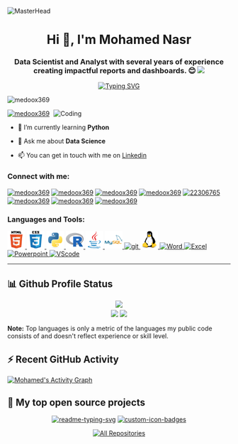 <!--
### Hi there 👋
**medoox369** is a ✨ _special_ ✨ repository because its `README.md` (this file) appears on your GitHub profile.

Here are some ideas to get you started:

- 🔭 I’m currently working on ...
- 🌱 I’m currently learning ...
- 👯 I’m looking to collaborate on ...
- 🤔 I’m looking for help with ...
- 💬 Ask me about ...
- 📫 How to reach me: ...
- 😄 Pronouns: ...
- ⚡ Fun fact: ...
-->
<!-- https://rahuldkjain.github.io/gh-profile-readme-generator/ 
https://github.com/Candida18/Candida18
-->

![MasterHead](https://i.imgur.com/bdOn3Bc.gif)



<!--![MasterHead](aa1.gif)-->

<!-- <a href="https://samujjwaal.tech/"><img src="https://github.com/samujjwaal/samujjwaal/raw/master/etc/coffee.png" align="right" height="90" /></a> -->

<h1 align="center">Hi 👋, I'm Mohamed Nasr
</h1>


<h3 align="center">Data Scientist and Analyst with several years of experience creating impactful reports and dashboards. 😊 <img src="https://i.giphy.com/26BRIYJNRAreymGwE.gif" width="30"></h3>

<p align="center"><a href="https://github.com/medoox369"><img src="https://readme-typing-svg.herokuapp.com?font=georgia&pause=1000&color=6272A4&center=true&vCenter=true&height=19&lines=Data+Analyst;Data+Scientist;ML+%7C+DL+Developer;Always+learning+new+things" alt="Typing SVG" /></a></p>


<!--<p align="right">
  <a href="https://github.com/ahmedna126"> <img alt="views" title="GitHub profile views" src="https://komarev.com/ghpvc/?username=ahmedna126&label=views&color=282a36&style=for-the-badge&cntSuffix=%20Views"/></a> 
<a href="https://github.com/ahmedna126?tab=repositories&sort=stargazers"> <img alt="total stars" title="Total stars on GitHub" src="https://custom-icon-badges.herokuapp.com/badge/dynamic/json?logo=star&host=formatted-dynamic-badges.herokuapp.com&formatter=metric&style=for-the-badge&color=55960c&labelColor=%23488207&label=stars&query=%24.stars&url=https%3A%2F%2Fapi.github-star-counter.workers.dev%2Fuser%2Fahmedna126"/></a>
<a href="https://github.com/ahmedna126?tab=followers"><img alt="followers" title="Follow me on Github" src="https://custom-icon-badges.herokuapp.com/github/followers/ahmedna126?color=236ad3&labelColor=1155ba&style=for-the-badge&logo=person-add&label=Follow&logoColor=white"/></a>
</p>-->

<p align="left"> <img height="22" src="https://komarev.com/ghpvc/?username=medoox369&label=Profile%20views&color=0e75b6&style=flat" alt="medoox369" /> </p>

<!-- <img align="right" alt="Coding" width="400" src="https://cdn.dribbble.com/users/1162077/screenshots/3848914/programmer.gif">
<img align="right" alt="Coding" width="400" src="https://raw.githubusercontent.com/Gapur/Gapur/main/assets/coding.gif"> -->

<img align="right" alt="Coding" width="400" src="https://raw.githubusercontent.com/dev-ameyjoshi/dev-ameyjoshi/99b2a4cbe8707c56e81ab556111bc457fd15068b/coding.gif">

<p align="left"> <a href="https://www.linkedin.com/in/medoox369/" target="blank"><img src="https://img.shields.io/twitter/follow/medoox369?logo=Linkedin&logoColor=322F2F&logoSize=auto" alt="medoox369" /></a> </p>

<!--<img align="right" alt="Coding" width="400" src="aa2.gif">-->

<!-- <p align="left"> <a href="https://github.com/ryo-ma/github-profile-trophy"><img src="https://github-profile-trophy.vercel.app/?username=medoox369" alt="medoox369" /></a> </p> -->



- 🌱 I’m currently learning **Python**

- 💬 Ask me about **Data Science**

- 📫 You can get in touch with me on [Linkedin](https://www.linkedin.com/in/medoox369)

<!-- - 📫 How to reach me **example@gmail.com**-->
<h3 align="left">Connect with me:</h3>
<p align="left">
<a href="https://linkedin.com/in/medoox369" target="blank"><img title="Linkedin" align="center" src="https://raw.githubusercontent.com/rahuldkjain/github-profile-readme-generator/master/src/images/icons/Social/linked-in-alt.svg" alt="medoox369" height="30" width="40" /></a>
<a href="https://facebook.com/medoox369" target="blank"><img title="Facebook" align="center" src="https://raw.githubusercontent.com/rahuldkjain/github-profile-readme-generator/master/src/images/icons/Social/facebook.svg" alt="medoox369" height="30" width="40" /></a>
<a href="https://twitter.com/medoox369" target="blank"><img title="Twitter" align="center" src="https://raw.githubusercontent.com/rahuldkjain/github-profile-readme-generator/master/src/images/icons/Social/twitter.svg" alt="medoox369" height="30" width="40" /></a>
<a href="https://www.leetcode.com/medoox369" target="blank"><img title="Leetcode" align="center" src="https://raw.githubusercontent.com/rahuldkjain/github-profile-readme-generator/master/src/images/icons/Social/leet-code.svg" alt="medoox369" height="30" width="40" /></a>
<a href="https://stackoverflow.com/users/22306765" target="blank"><img title="Stackoverflow" align="center" src="https://raw.githubusercontent.com/rahuldkjain/github-profile-readme-generator/master/src/images/icons/Social/stack-overflow.svg" alt="22306765" height="30" width="40" /></a>
<a href="https://allmylinks.com/medoox369" target="blank"><img title="Allmylinks" align="center" src="https://www.svgrepo.com/show/331286/allmylinks.svg" alt="medoox369" height="30" width="40" /></a>
<a href="https://www.hackerrank.com/medoox369" target="blank"><img title="HackerRank" align="center" src="https://raw.githubusercontent.com/rahuldkjain/github-profile-readme-generator/master/src/images/icons/Social/hackerrank.svg" alt="medoox369" height="30" width="40" /></a>
<a href="https://dev.to/medoox369" target="blank"><img title="Dev.io" align="center" src="https://raw.githubusercontent.com/rahuldkjain/github-profile-readme-generator/master/src/images/icons/Social/devto.svg" alt="medoox369" height="30" width="40" /></a>
</p>

<h3 align="left">Languages and Tools:</h3>
<p align="left"> 
<a href="https://www.w3.org/html/" target="_blank" rel="noreferrer"> <img title="Html" src="https://raw.githubusercontent.com/devicons/devicon/master/icons/html5/html5-original-wordmark.svg" alt="html5" width="40" height="40"/> 
<a href="https://www.w3schools.com/css/" target="_blank" rel="noreferrer"> <img title="Css" src="https://raw.githubusercontent.com/devicons/devicon/master/icons/css3/css3-original-wordmark.svg" alt="css3" width="40" height="40"/> </a> 
</a> 
<a href="https://www.python.org" target="_blank" rel="noreferrer"> <img title="Python" src="https://raw.githubusercontent.com/devicons/devicon/master/icons/python/python-original.svg" alt="python" width="40" height="40"/> </a> 
<a href="https://www.r-project.org" target="_blank" rel="noreferrer"> <img title="R" src="https://raw.githubusercontent.com/devicons/devicon/master/icons/r/r-original.svg" alt="R" width="40" height="40"/> </a> 
<a href="https://www.java.com" target="_blank" rel="noreferrer"> <img title="Java" src="https://raw.githubusercontent.com/devicons/devicon/master/icons/java/java-original.svg" alt="java" width="40" height="40"/> </a> 
<a href="https://www.mysql.com/" target="_blank" rel="noreferrer"> <img title="Mysql" src="https://raw.githubusercontent.com/devicons/devicon/master/icons/mysql/mysql-original-wordmark.svg" alt="mysql" width="40" height="40"/> </a> 
<a href="https://git-scm.com/" target="_blank" rel="noreferrer"> <img title="Git" src="https://www.vectorlogo.zone/logos/git-scm/git-scm-icon.svg" alt="git" width="40" height="40"/> </a> 
<a href="https://www.linux.org/" target="_blank" rel="noreferrer"> <img title="Linux" src="https://raw.githubusercontent.com/devicons/devicon/master/icons/linux/linux-original.svg" alt="linux" width="40" height="40"/> </a> 
<a href="https://www.microsoft.com/ar-ww/microsoft-365/word" target="_blank" rel="noreferrer"> <img title="Word" src="https://camo.githubusercontent.com/04d0da1b9af08317ec2110b1245b4b36e510ba02b1b12e8d36c81d29bed6911c/68747470733a2f2f696d672e69636f6e73382e636f6d2f636f6c6f722f34382f3030303030302f6d732d776f72642e706e67" alt="Word" width="40" height="40"/> </a> 
<a href="https://www.microsoft.com/ar-ww/microsoft-365/excel" target="_blank" rel="noreferrer"> <img title="Excel" src="https://camo.githubusercontent.com/8a130d32c5c1664440e7ddc4198feb2188fd1fd1a4f39c0597a59f7f99422725/68747470733a2f2f696d672e69636f6e73382e636f6d2f636f6c6f722f34382f3030303030302f6d6963726f736f66742d657863656c2d323031392d2d76312e706e67" alt="Excel" width="40" height="40"/> </a> 
<a href="https://www.microsoft.com/ar-ww/microsoft-365/powerpoint" target="_blank" rel="noreferrer"> <img title="Powerpoint" src="https://camo.githubusercontent.com/0eaf09fb25a90ef8fdf4de957d07f37982e6fc3cd20663c21226153ead0c8e5a/68747470733a2f2f696d672e69636f6e73382e636f6d2f666c75656e742f34382f3030303030302f6d6963726f736f66742d706f776572706f696e742d323031392e706e67" alt="Powerpoint" width="40" height="40"/> </a> 
<a href="https://code.visualstudio.com/" target="_blank" rel="noreferrer"> <img title="VScode" src="https://camo.githubusercontent.com/2f7d9c653bd1edd735b3db07d7c4b47ae45959e17c14053fa4f543ac93cc1a8c/68747470733a2f2f696d672e69636f6e73382e636f6d2f636f6c6f722f34382f3030303030302f76697375616c2d73747564696f2d636f64652d323031392e706e67" alt="VScode" width="40" height="40"/> </a> 
</p><hr>


<!--<h3 align="left">Support:</h3>
<p><a href="#"> <img align="left" src="https://cdn.buymeacoffee.com/buttons/v2/default-yellow.png" height="50" width="210" alt="https://www.buymeacoffee.com/fjj4jtwfm4R" /></a></p><br>
<br>
<div align="center">
    <img align="left" height="150em" src="https://github-readme-stats.vercel.app/api/top-langs/?username=ahmedna126&layout=compact&langs_count=7&theme=dracula"/>
     <img align="left" height="150em" src="https://github-readme-stats.vercel.app/api?username=ahmedna126&show_icons=true&theme=dracula&include_all_commits=true&count_private=true"/> 
    <img align="left" height="150em" src="https://github-readme-streak-stats.herokuapp.com/?user=ahmedna126&theme=dracula"/>
</div>-->


## 📊 Github Profile Status
<div align="center">
  <img height="160em" src="https://github-readme-stats.vercel.app/api/top-langs/?username=medoox369&layout=compact&langs_count=7&theme=dracula"/><br>
  <img align="center" height="160em" src="https://github-readme-stats.vercel.app/api?username=medoox369&show_icons=true&theme=dracula&include_all_commits=true&count_private=true"/>
  <img align="center" height="160em" src="https://github-readme-streak-stats.herokuapp.com/?user=medoox369&theme=dracula"/>
<br>
</div><br>
  <b>Note:</b> Top languages is only a metric of the languages my public code consists of and doesn't reflect experience or skill level.

<br>

## ⚡ Recent GitHub Activity
<a href="https://github.com/medoox369"><img alt="Mohamed's Activity Graph" src="https://github-readme-activity-graph.vercel.app/graph?username=medoox369&custom_title=Mohamed%20Nasr's%20Contribution%20Graph&theme=dracula" /></a><br>


## 📘 My top open source projects
<p align="center">
    <a href="https://github.com/medoox369/GYM"><img width="37%" src="https://denvercoder1-github-readme-stats.vercel.app/api/pin/?username=medoox369&repo=GYM&hide_border=true&bg_color=1F222E&title_color=F85D7F&icon_color=F8D866&theme=dracula&show_icons=false" alt="readme-typing-svg"></a>
  <a href="https://github.com/medoox369/course"><img width="37%" src="https://denvercoder1-github-readme-stats.vercel.app/api/pin?username=medoox369&repo=course&theme=dracula&bg_color=1F222E&title_color=F85D7F&icon_color=F8D866&hide_border=true&show_icons=false" alt="custom-icon-badges"></a>
</p>

<p align="center">
  <a href="https://github.com/medoox369?tab=repositories&sort=stargazers"><img alt="All Repositories" title="All Repositories" src="https://custom-icon-badges.herokuapp.com/badge/-All%20Repos-6272a4?style=for-the-badge&logoColor=white&logo=repo"/></a>
</p>
